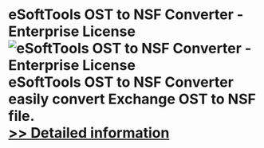 # eSoftTools OST to NSF Converter - Enterprise License<br />![eSoftTools OST to NSF Converter - Enterprise License](https://mycommerce.akamaized.net/api/pimages/P300877981/BIG/300877981.GIF)<br />eSoftTools OST to NSF Converter easily convert Exchange OST to NSF file.<br />[>> Detailed information](https://secure.shareit.com/shareit/product.html?productid=300877981&affiliateid=200057808)